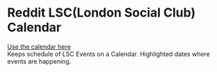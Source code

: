 # Reddit LSC(London Social Club) Calendar

[Use the calendar here](https://reddit-lsc-calendar.herokuapp.com/)\
Keeps schedule of LSC Events on a Calendar. Highlighted dates where events are happening. 
